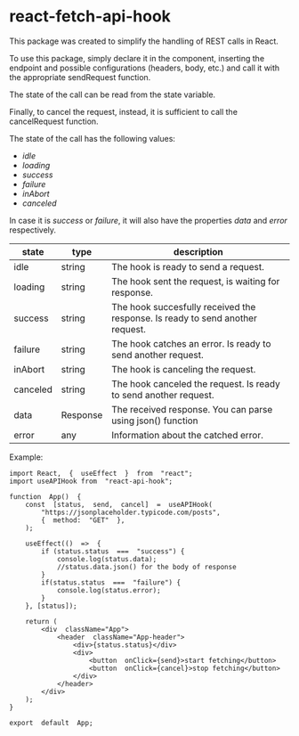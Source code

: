 # react-fetch-api-hook


This package was created to simplify the handling of REST calls in React.

To use this package, simply declare it in the component, inserting the endpoint and possible configurations (headers, body, etc.) and call it with the appropriate sendRequest function.

The state of the call can be read from the state variable.

Finally, to cancel the request, instead, it is sufficient to call the cancelRequest function.

The state of the call has the following values:
* _idle_
* _loading_
* _success_
* _failure_
* _inAbort_
* _canceled_

In case it is _success_ or _failure_, it will also have the properties
_data_ and _error_ respectively.



| state | type |  description |
|--|--|--|
| idle | string | The hook is ready to send a request. |
| loading | string | The hook sent the request, is waiting for response. |
| success | string | The hook succesfully received the response. Is ready to send another request. |
| failure | string | The hook catches an error. Is ready to send another request. |
| inAbort | string | The hook is canceling the request. |
| canceled | string | The hook canceled the request. Is ready to send another request. |
| data | Response | The received response. You can parse using json() function |
| error | any | Information about the catched error. |

Example:  

    import React,  {  useEffect  }  from  "react";
    import useAPIHook from  "react-api-hook";

    function  App()  {
	    const  [status,  send,  cancel]  =  useAPIHook(
		    "https://jsonplaceholder.typicode.com/posts",
		    {  method:  "GET"  },
	    );
	    
	    useEffect(()  =>  {
		    if (status.status  ===  "success") {
			    console.log(status.data);
			    //status.data.json() for the body of response  
		    }
		    if(status.status  ===  "failure") {
			    console.log(status.error);
		    }
	    }, [status]);
	    
	    return (
		    <div  className="App">
				<header  className="App-header">
					<div>{status.status}</div>
				    <div>
					    <button  onClick={send}>start fetching</button>
					    <button  onClick={cancel}>stop fetching</button>
				    </div>
				</header>
		    </div>
	    );
    }
    
    export  default  App;